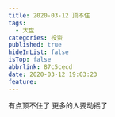 ```yaml
---
title: 2020-03-12 顶不住
tags:
  - 大盘
categories: 投资
published: true
hideInList: false
isTop: false
abbrlink: 87c5cecd
date: 2020-03-12 19:03:23
feature:
---
```

有点顶不住了
更多的人要动摇了
<!-- more -->
